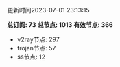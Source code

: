 更新时间2023-07-01 23:13:15

**总订阅: 73**
**总节点: 1013**
**有效节点: 366**
- v2ray节点: 297
- trojan节点: 57
- ss节点: 12
